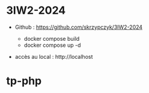 # 3IW2-2024
- Github : https://github.com/skrzypczyk/3IW2-2024
    - docker compose build
    - docker compose up -d

- accès au local : http://localhost
# tp-php
